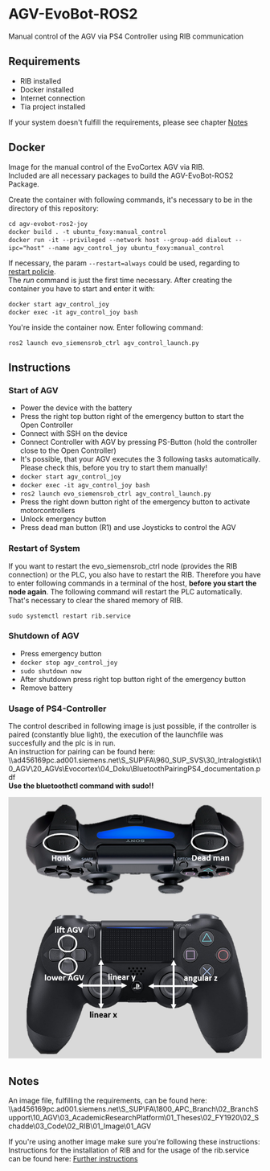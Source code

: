 # AGV-EvoBot-ROS2

Manual control of the AGV via PS4 Controller using RIB communication

## Requirements
* RIB installed
* Docker installed
* Internet connection
* Tia project installed

If your system doesn't fulfill the requirements, please see chapter [Notes](#notes)

## Docker 
Image for the manual control of the EvoCortex AGV via RIB.<br/>
Included are all necessary packages to build the AGV-EvoBot-ROS2 Package.

Create the container with following commands, it's necessary to be in the directory of this repository:

```
cd agv-evobot-ros2-joy
docker build . -t ubuntu_foxy:manual_control
docker run -it --privileged --network host --group-add dialout --ipc="host" --name agv_control_joy ubuntu_foxy:manual_control
```
If necessary, the param ```--restart=always``` could be used, regarding to [restart policie](https://docs.docker.com/engine/reference/run/#restart-policies---restart).<br/>
The *run* command is just the first time necessary. After creating the container you have to start and enter it with:

```
docker start agv_control_joy
docker exec -it agv_control_joy bash
```

You're inside the container now. Enter following command:

```
ros2 launch evo_siemensrob_ctrl agv_control_launch.py
```

## Instructions
### Start of AGV
* Power the device with the battery
* Press the right top button right of the emergency button to start the Open Controller
* Connect with SSH on the device
* Connect Controller with AGV by pressing PS-Button (hold the controller close to the Open Controller)
* It's possible, that your AGV executes the 3 following tasks automatically. Please check this, before you try to start them manually!
* ```docker start agv_control_joy```
* ```docker exec -it agv_control_joy bash```
* ```ros2 launch evo_siemensrob_ctrl agv_control_launch.py```
* Press the right down button right of the emergency button to activate motorcontrollers
* Unlock emergency button
* Press dead man button (R1) and use Joysticks to control the AGV

### Restart of System
If you want to restart the evo_siemensrob_ctrl node (provides the RIB connection) or the PLC, you also have to restart the RIB. Therefore you have to enter following commands in a terminal of the host, **before you start the node again**. The following command will restart the PLC automatically. That's necessary to clear the shared memory of RIB.

```
sudo systemctl restart rib.service
```

### Shutdown of AGV
* Press emergency button
* ```docker stop agv_control_joy```
* ```sudo shutdown now```
* After shutdown press right top button right of the emergency button
* Remove battery

### Usage of PS4-Controller
The control described in following image is just possible, if the controller is paired (constantly blue light), the execution of the launchfile was succesfully and the plc is in run.<br/>
An instruction for pairing can be found here:<br/>
\\\ad456169pc.ad001.siemens.net\S_SUP\FA\960_SUP_SVS\30_Intralogistik\10_AGV\20_AGVs\Evocortex\04_Doku\BluetoothPairingPS4_documentation.pdf<br/>
**Use the bluetoothctl command with sudo!!**

![plot](./doc/PS4-Controller.png)

## Notes
An image file, fulfilling the requirements, can be found here:<br/>
\\\ad456169pc.ad001.siemens.net\S_SUP\FA\1800_APC_Branch\02_BranchSupport\10_AGV\03_AcademicResearchPlatform\01_Theses\02_FY1920\02_Schadde\03_Code\02_RIB\01_Image\01_AGV

If you're using another image make sure you're following these instructions:\
Instructions for the installation of RIB and for the usage of the rib.service can be found here:
[Further instructions](https://code.siemens.com/simatic-systems-support/agv/ocp/rib)
